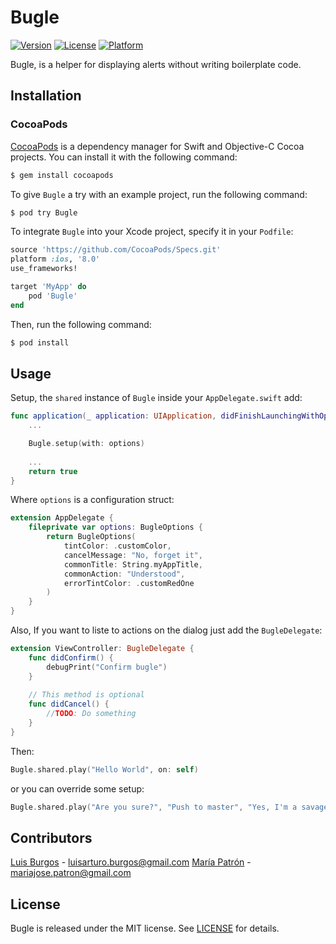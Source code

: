 # Bugle

[![Version](https://img.shields.io/cocoapods/v/Bugle.svg?style=flat)](http://cocoapods.org/pods/Bugle)
[![License](https://img.shields.io/cocoapods/l/Bugle.svg?style=flat)](http://cocoapods.org/pods/Bugle)
[![Platform](https://img.shields.io/cocoapods/p/Bugle.svg?style=flat)](http://cocoapods.org/pods/Bugle)

Bugle, is a helper for displaying alerts without writing boilerplate code.

## Installation

### CocoaPods

[CocoaPods](http://cocoapods.org) is a dependency manager for Swift and Objective-C Cocoa projects. You can install it with the following command:

```bash
$ gem install cocoapods
```

To give `Bugle` a try with an example project, run the following command:

```bash
$ pod try Bugle
```

To integrate `Bugle` into your Xcode project, specify it in your `Podfile`:

```ruby
source 'https://github.com/CocoaPods/Specs.git'
platform :ios, '8.0'
use_frameworks!

target 'MyApp' do
    pod 'Bugle'
end
```

Then, run the following command:

```bash
$ pod install
```

## Usage

Setup, the  `shared` instance of `Bugle` inside your `AppDelegate.swift` add:

```swift
func application(_ application: UIApplication, didFinishLaunchingWithOptions launchOptions: [UIApplicationLaunchOptionsKey: Any]?) -> Bool {
    ...

    Bugle.setup(with: options)
    
    ...
    return true
}
```

Where `options` is a configuration struct:

```swift
extension AppDelegate {
    fileprivate var options: BugleOptions {
        return BugleOptions(
            tintColor: .customColor,
            cancelMessage: "No, forget it",
            commonTitle: String.myAppTitle,
            commonAction: "Understood",
            errorTintColor: .customRedOne
        )
    }
}
```

Also, If you want to liste to actions on the dialog just add the `BugleDelegate`:

```swift
extension ViewController: BugleDelegate {
    func didConfirm() {
        debugPrint("Confirm bugle")
    }
    
    // This method is optional
    func didCancel() {
        //TODO: Do something
    }
}
```

Then:

```swift
Bugle.shared.play("Hello World", on: self)
```

or you can override some setup:

```swift
Bugle.shared.play("Are you sure?", "Push to master", "Yes, I'm a savage", true, self, on: self, type: .risky)
```

## Contributors

[Luis Burgos](https://github.com/LuisBurgos/) - luisarturo.burgos@gmail.com
[María Patrón](https://github.com/maj24/) - mariajose.patron@gmail.com

## License

Bugle is released under the MIT license. See [LICENSE](https://github.com/nmdias/DefaultsKit/blob/master/LICENSE) for details.
